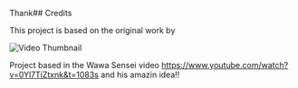 Thank## Credits

This project is based on the original work by

![Video Thumbnail](https://img.youtube.com/vi/0Yl7TiZtxnk/maxresdefault.jpg)

Project based in the Wawa Sensei video https://www.youtube.com/watch?v=0Yl7TiZtxnk&t=1083s and his amazin idea!!



